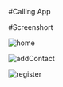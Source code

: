 #Calling App

#Screenshort

![home](https://user-images.githubusercontent.com/41054333/168661112-9ee74960-19df-4aa3-a4a1-6adb021effd2.png)


![addContact](https://user-images.githubusercontent.com/41054333/168661280-356a675a-3248-402e-a13e-0944ae612a87.png)

![register](https://user-images.githubusercontent.com/41054333/168661319-43298366-dfdf-428f-a9d0-8be30e1706dc.png)
